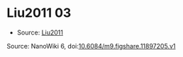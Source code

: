 <a name="material" />

# Liu2011 03
<script type="application/ld+json">
  {
    "@context": "https://schema.org/",
    "@type": "ChemicalSubstance",
    "@id": "https://egonw.github.io/nanowiki/nanowiki84.html#material",
    "http://purl.org/dc/terms/conformsTo":
      {
        "@type": "CreativeWork",
        "@id": "https://bioschemas.org/profiles/ChemicalSubstance/0.4-RELEASE/"
      },
    "identfier": "84",
    "name": "Liu2011 03",
    "url": "https://egonw.github.io/nanowiki/nanowiki84.html#material",
    "sameAs": "http://127.0.0.1/mediawiki/index.php/Special:URIResolver/Liu2011_03"
  }
</script>


* Source: [Liu2011](Liu2011.md)


Source: NanoWiki 6, doi:[10.6084/m9.figshare.11897205.v1](https://doi.org/10.6084/m9.figshare.11897205.v1)
